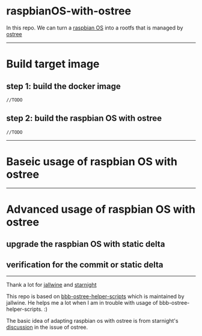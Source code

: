 # raspbianOS-with-ostree

In this repo. We can turn a [raspbian OS](https://www.raspberrypi.com/software/) into a rootfs that is managed by [ostree](https://github.com/ostreedev/ostree)

---

# Build target image
## step 1: build the docker image
```
//TODO
```
## step 2: build the raspbian OS with ostree
```
//TODO
```

---

# Baseic usage of raspbian OS with ostree

---

# Advanced usage of raspbian OS with ostree
## upgrade the raspbian OS with static delta
## verification for the commit or static delta

---

Thank a lot for [jallwine](https://github.com/jallwine) and [starnight](https://github.com/starnight)

This repo is based on [bbb-ostree-helper-scripts](https://github.com/PocketNC/bbb-ostree-helper-scripts) which is maintained by jallwine.
He helps me a lot when I am in trouble with usage of bbb-ostree-helper-scripts. :)

The basic idea of adapting raspbian os with ostree is from starnight's [discussion](https://github.com/ostreedev/ostree/issues/2223#issuecomment-718417071) in the issue of ostree.
